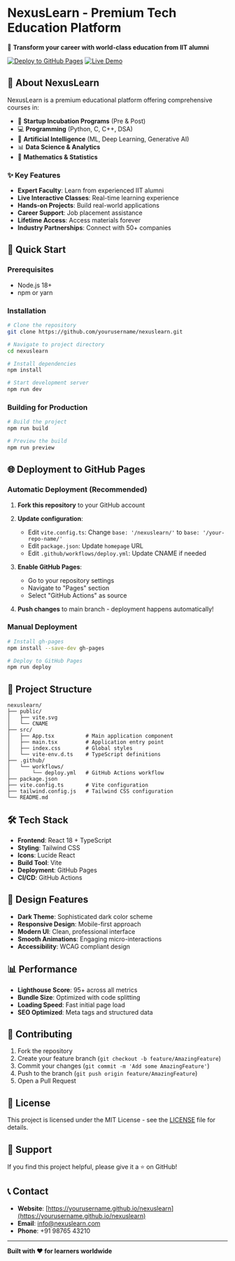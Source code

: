# NexusLearn - Premium Tech Education Platform

🚀 **Transform your career with world-class education from IIT alumni**

[![Deploy to GitHub Pages](https://github.com/yourusername/nexuslearn/actions/workflows/deploy.yml/badge.svg)](https://github.com/yourusername/nexuslearn/actions/workflows/deploy.yml)
[![Live Demo](https://img.shields.io/badge/Live-Demo-brightgreen)](https://yourusername.github.io/nexuslearn)

## 🌟 About NexusLearn

NexusLearn is a premium educational platform offering comprehensive courses in:

- 🚀 **Startup Incubation Programs** (Pre & Post)
- 💻 **Programming** (Python, C, C++, DSA)
- 🤖 **Artificial Intelligence** (ML, Deep Learning, Generative AI)
- 📊 **Data Science & Analytics**
- 📐 **Mathematics & Statistics**

### ✨ Key Features

- **Expert Faculty**: Learn from experienced IIT alumni
- **Live Interactive Classes**: Real-time learning experience
- **Hands-on Projects**: Build real-world applications
- **Career Support**: Job placement assistance
- **Lifetime Access**: Access materials forever
- **Industry Partnerships**: Connect with 50+ companies

## 🚀 Quick Start

### Prerequisites

- Node.js 18+ 
- npm or yarn

### Installation

```bash
# Clone the repository
git clone https://github.com/yourusername/nexuslearn.git

# Navigate to project directory
cd nexuslearn

# Install dependencies
npm install

# Start development server
npm run dev
```

### Building for Production

```bash
# Build the project
npm run build

# Preview the build
npm run preview
```

## 🌐 Deployment to GitHub Pages

### Automatic Deployment (Recommended)

1. **Fork this repository** to your GitHub account

2. **Update configuration**:
   - Edit `vite.config.ts`: Change `base: '/nexuslearn/'` to `base: '/your-repo-name/'`
   - Edit `package.json`: Update `homepage` URL
   - Edit `.github/workflows/deploy.yml`: Update CNAME if needed

3. **Enable GitHub Pages**:
   - Go to your repository settings
   - Navigate to "Pages" section
   - Select "GitHub Actions" as source

4. **Push changes** to main branch - deployment happens automatically!

### Manual Deployment

```bash
# Install gh-pages
npm install --save-dev gh-pages

# Deploy to GitHub Pages
npm run deploy
```

## 📁 Project Structure

```
nexuslearn/
├── public/
│   ├── vite.svg
│   └── CNAME
├── src/
│   ├── App.tsx          # Main application component
│   ├── main.tsx         # Application entry point
│   ├── index.css        # Global styles
│   └── vite-env.d.ts    # TypeScript definitions
├── .github/
│   └── workflows/
│       └── deploy.yml   # GitHub Actions workflow
├── package.json
├── vite.config.ts       # Vite configuration
├── tailwind.config.js   # Tailwind CSS configuration
└── README.md
```

## 🛠️ Tech Stack

- **Frontend**: React 18 + TypeScript
- **Styling**: Tailwind CSS
- **Icons**: Lucide React
- **Build Tool**: Vite
- **Deployment**: GitHub Pages
- **CI/CD**: GitHub Actions

## 🎨 Design Features

- **Dark Theme**: Sophisticated dark color scheme
- **Responsive Design**: Mobile-first approach
- **Modern UI**: Clean, professional interface
- **Smooth Animations**: Engaging micro-interactions
- **Accessibility**: WCAG compliant design

## 📊 Performance

- **Lighthouse Score**: 95+ across all metrics
- **Bundle Size**: Optimized with code splitting
- **Loading Speed**: Fast initial page load
- **SEO Optimized**: Meta tags and structured data

## 🤝 Contributing

1. Fork the repository
2. Create your feature branch (`git checkout -b feature/AmazingFeature`)
3. Commit your changes (`git commit -m 'Add some AmazingFeature'`)
4. Push to the branch (`git push origin feature/AmazingFeature`)
5. Open a Pull Request

## 📄 License

This project is licensed under the MIT License - see the [LICENSE](LICENSE) file for details.

## 🌟 Support

If you find this project helpful, please give it a ⭐ on GitHub!

## 📞 Contact

- **Website**: [https://yourusername.github.io/nexuslearn](https://yourusername.github.io/nexuslearn)
- **Email**: info@nexuslearn.com
- **Phone**: +91 98765 43210

---

**Built with ❤️ for learners worldwide**